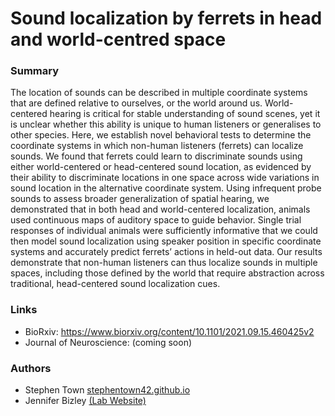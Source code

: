 # Sound localization by ferrets in head and world-centred space

### Summary

The location of sounds can be described in multiple coordinate systems that are defined relative to ourselves, or the world around us. World-centered hearing is critical for stable understanding of sound scenes, yet it is unclear whether this ability is unique to human listeners or generalises to other species. Here, we establish novel behavioral tests to determine the coordinate systems in which non-human listeners (ferrets) can localize sounds. We found that ferrets could learn to discriminate sounds using either world-centered or head-centered sound location, as evidenced by their ability to discriminate locations in one space across wide variations in sound location in the alternative coordinate system. Using infrequent probe sounds to assess broader generalization of spatial hearing, we demonstrated that in both head and world-centered localization, animals used continuous maps of auditory space to guide behavior. Single trial responses of individual animals were sufficiently informative that we could then model sound localization using speaker position in specific coordinate systems and accurately predict ferrets’ actions in held-out data. Our results demonstrate that non-human listeners can thus localize sounds in multiple spaces, including those defined by the world that require abstraction across traditional, head-centered sound localization cues.


### Links
* BioRxiv: https://www.biorxiv.org/content/10.1101/2021.09.15.460425v2
* Journal of Neuroscience: (coming soon)


### Authors
* Stephen Town [stephentown42.github.io](https://stephentown42.github.io)
* Jennifer Bizley [(Lab Website)](www.dbSPL.co.uk)
